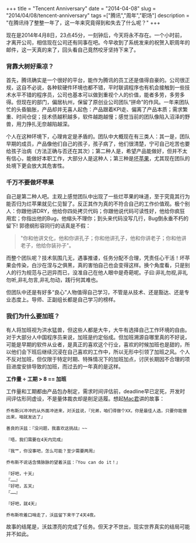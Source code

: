 +++
title = "Tencent Anniversary"
date = "2014-04-08"
slug = "2014/04/08/tencent-anniversary"
tags =["腾讯","周年","职场"]
description = "在腾讯待了整整一年了，这一年来究竟得到和失去了什么呢？"
+++

现在是2014年4月8日，23点45分，一刻钟后，今天将永不存在。一个小时前，才离开公司，相信现在公司还有同事在吧。今早收到了系统发来的祝贺入职周年的邮件，这一天真的来了，回头看自己竟然咬牙坚持下来了。

### 背靠大树好乘凉？

首先，腾讯确实是一个很好的平台，能作为腾讯的员工还是值得自豪的。公司很正规，这自不必说，各种软硬件环境也都不错，平时联调程序也有机会接触到一些技术水平不错的程序员，公司也基本可以做到重视个人的价值，能者多劳，多劳多得。但现在的部门，偏居杭州，保留了原创业公司团队“拼命”的作风。一年来团队忙的头昏脑胀，产品却并无喜人起色：产品跟着KPI走、偏离了产品本质；需求繁重、时间仓促；技术债越积越多，软件越跑越慢；感觉当前的团队像陷入沼泽的野兽，用力挣扎无奈越陷越深。

个人在这种环境下，心理肯定是矛盾的。团队中大概现在有三类人：其一是，团队早期的成员，产品像他们自己的孩子，孩子病了，他们很清楚，宁可自己吃苦也要给孩子治病（方法正确与否还在其次）；第二种人是，希望产品能做好，但并不太有信心，能做好本职工作，大部分人是这种人；第三种是[坏苹果][1]，尤其现在团队的处境下更会放大其危害性。

### 千万不要做坏苹果

自己是第二种人吧。主观上感觉团队中出现了一些烂苹果的味道，至于究竟其行为能否归为烂苹果就见仁见智了。反正其作为真的不符合自己的工作价值观。极个别人：你跟他讲DRY，他给你四处拷贝代码；你跟他说代码可读性好，他给你疯狂用宏；你指出他的Bug，他缩头不理你；到头来代码没写几行，Bug倒永垂不朽的留下! 郭德纲形容同行的话真是不假：

> "你和他讲文化，他和你讲孔子；你和他讲孔子，他和你讲老子；你和他讲老子，他给你装孙子"。

而整个团队呢？技术氛围几无，遇事推诿，任务分配不合理，凭责任心干活！坏苹果会传染，白沙在涅与之俱黑，真的害怕自己也会变得这样。换个角度看，只是别人的行为规范与己迥异而已，没准自己在他人眼中是奇葩呢。子曰:非礼勿视,非礼勿听,非礼勿言,非礼勿动，践行何其难也。

但团队中还是有好多“良心”人物值得自己学习，不管是从技术、还是豁达、还是专业态度上。导师、正副组长都是自己学习的榜样。

### 我们为什么要加班？

有人将加班视为洪水猛兽，但这些人都是大牛，大牛有选择自己工作环境的自由。对于大部分人中国程序员来说，加班是约定俗成。但加班溯源自哪里真的不好说，可能是早期的软件从业者，是真正的喜欢这个行业，喜欢的时候加班也是甜的，所以他们会下班后继续沉浸在自己喜欢的工作中，所以无形中引领了加班之风。个人不反对加班，但仅限于特定时期、特殊情况下的加班加点，讨厌长期因不合理的项目进度安排导致的加班，而过去的一年真的是这样。

**工作量 ÷ 工期 > 8 == 加班**

工作量和工期都由产品包办制定，需求时间评估前，deadline早已定死，开发时间评估形同虚设，不是量体裁衣却是削足适履。想起[Mac君][2]讲的故事：


    乔布斯兴冲冲的从外面冲进来，对沃兹说，『兄弟，咱们得做个XX，你是最佳人选，只要你能做出来，咱就发达了』
    
    善良的沃兹：『没问题，我喜欢这挑战』~~
    
    『唔，我们需要在4天内完成』
    
    『我艹，你没事吧，怎么可能？至少需要两周』
    
    乔布斯不说话含情脉脉的望着沃兹：『You can do it！』
    
    『好吧，十天』
    『……』
    『好吧，五天』
    『……』
    
    『好吧，就4天』
    
    乔布斯吹着口哨走了，沃兹留下来干了4天4夜。
    
故事的结尾是，沃兹漂亮的完成了任务。但天才不世出，现实世界真实的结局可能并不如此。

[1]: http://baike.baidu.com/view/1561482.htm
[2]: http://www.ituring.com.cn/article/42974
